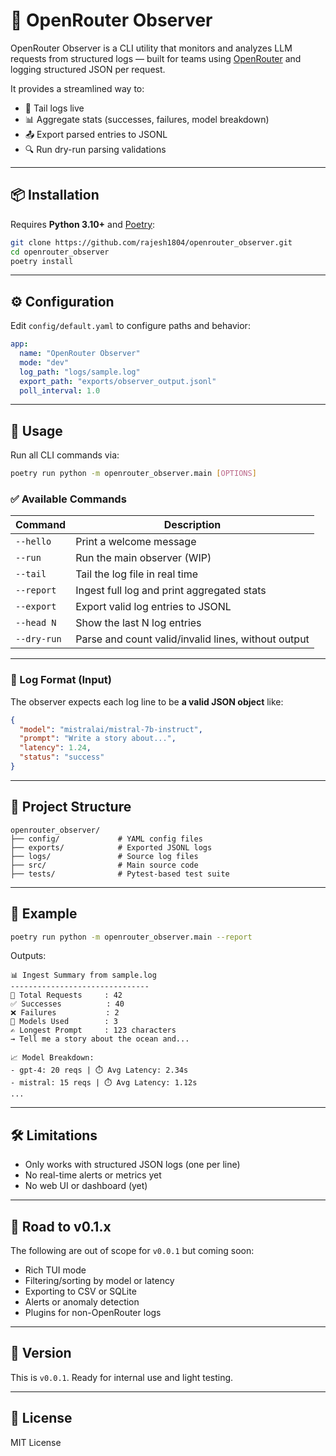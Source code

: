 # 🧠 OpenRouter Observer

OpenRouter Observer is a CLI utility that monitors and analyzes LLM requests from structured logs — built for teams using [OpenRouter](https://openrouter.ai/) and logging structured JSON per request.

It provides a streamlined way to:
- 📄 Tail logs live
- 📊 Aggregate stats (successes, failures, model breakdown)
- 📤 Export parsed entries to JSONL
- 🔍 Run dry-run parsing validations

---

## 📦 Installation

Requires **Python 3.10+** and [Poetry](https://python-poetry.org/):

```bash
git clone https://github.com/rajesh1804/openrouter_observer.git
cd openrouter_observer
poetry install
```

---

## ⚙️ Configuration

Edit `config/default.yaml` to configure paths and behavior:

```yaml
app:
  name: "OpenRouter Observer"
  mode: "dev"
  log_path: "logs/sample.log"
  export_path: "exports/observer_output.jsonl"
  poll_interval: 1.0
```

---

## 🚀 Usage

Run all CLI commands via:

```bash
poetry run python -m openrouter_observer.main [OPTIONS]
```

### ✅ Available Commands

| Command         | Description |
|----------------|-------------|
| `--hello`       | Print a welcome message |
| `--run`         | Run the main observer (WIP) |
| `--tail`        | Tail the log file in real time |
| `--report`      | Ingest full log and print aggregated stats |
| `--export`      | Export valid log entries to JSONL |
| `--head N`      | Show the last N log entries |
| `--dry-run`     | Parse and count valid/invalid lines, without output |

---

### 🔁 Log Format (Input)

The observer expects each log line to be **a valid JSON object** like:

```json
{
  "model": "mistralai/mistral-7b-instruct",
  "prompt": "Write a story about...",
  "latency": 1.24,
  "status": "success"
}
```

---

## 📂 Project Structure

```
openrouter_observer/
├── config/             # YAML config files
├── exports/            # Exported JSONL logs
├── logs/               # Source log files
├── src/                # Main source code
├── tests/              # Pytest-based test suite
```

---

## 🧪 Example

```bash
poetry run python -m openrouter_observer.main --report
```

Outputs:

```
📊 Ingest Summary from sample.log
-------------------------------
🔢 Total Requests     : 42
✅ Successes          : 40
❌ Failures           : 2
🤖 Models Used        : 3
✍️ Longest Prompt     : 123 characters
→ Tell me a story about the ocean and...

📈 Model Breakdown:
- gpt-4: 20 reqs | ⏱️ Avg Latency: 2.34s
- mistral: 15 reqs | ⏱️ Avg Latency: 1.12s
...
```

---

## 🛠️ Limitations

- Only works with structured JSON logs (one per line)
- No real-time alerts or metrics yet
- No web UI or dashboard (yet)

---

## 📌 Road to v0.1.x

The following are out of scope for `v0.0.1` but coming soon:

- Rich TUI mode
- Filtering/sorting by model or latency
- Exporting to CSV or SQLite
- Alerts or anomaly detection
- Plugins for non-OpenRouter logs

---

## 🏁 Version

This is `v0.0.1`. Ready for internal use and light testing.

---

## 📄 License

MIT License
